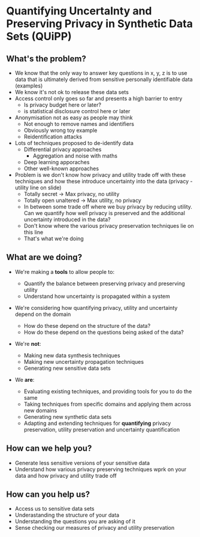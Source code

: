# Quantifying UncertaInty and Preserving Privacy in Synthetic Data Sets (QUiPP)

## What's the problem?

- We know that the only way to answer key questions in x, y, z is to use data that is ultimately derived from sensitive personally identifiable data (examples)
- We know it's not ok to release these data sets
- Access control only goes so far and presents a high barrier to entry
  - Is privacy budget here or later?
  - is statistical disclosure control here or later
- Anonymisation not as easy as people may think
  - Not enough to remove names and identifiers
  - Obviously wrong toy example
  - Reidentification attacks
- Lots of techniques proposed to de-identify data
  - Differential privacy approaches
    - Aggregation and noise with maths
  - Deep learning apporaches
  - Other well-known approaches
- Problem is we don't know how privacy and utility trade off with these techniques and how these introduce uncertainty into the data  (privacy - utility line on slide)
  - Totally secret -> Max privacy, no utility
  - Totally open unaltered -> Max utility, no privacy
  - In between some trade off where we buy privacy by reducing utility. Can we quantify how well privacy is preserved and the additional uncertainty introduced in the data?
  - Don't know where the various privacy preservation techniques lie on this line
  - That's what we're doing

## What are we doing?

- We're making a **tools** to allow people to:
  - Quantify the balance between preserving privacy and preserving utility
  - Understand how uncertainty is propagated within a system
- We're considering how quantifying privacy, utility and uncertainty depend on the domain
  - How do these depend on the structure of the data?
  - How do these depend on the questions being asked of the data?

- We're **not**:
  - Making new data synthesis techniques
  - Making new uncertainty propagation techniques
  - Generating new sensitive data sets
  
- We **are**:
  - Evaluating existing techniques, and providing tools for you to do the same
  - Taking techniques from specific domains and applying them across new domains
  - Generating new synthetic data sets
  - Adapting and extending techniques for **quantifying** privacy preservation, utility preservation and uncertainty quantification

## How can we help you?
- Generate less sensitive versions of your sensitive data
- Understand how various privacy preserving techniques wprk on your data and how privacy and utility trade off

## How can you help us?
- Access us to sensitive data sets
- Underastanding the structure of your data
- Understanding the questions you are asking of it
- Sense checking our measures of privacy and utility preservation
